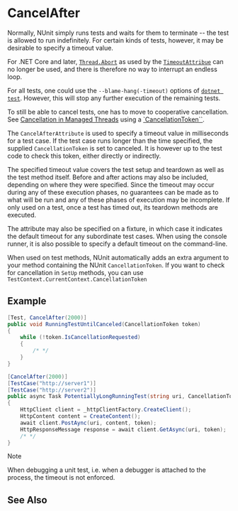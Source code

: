 # CancelAfter

Normally, NUnit simply runs tests and waits for them to terminate -- the test is allowed to run indefinitely. For
certain kinds of tests, however, it may be desirable to specify a timeout value.

For .NET Core and later,
[`Thread.Abort`](https://learn.microsoft.com/en-us/dotnet/api/system.threading.thread.abort?view=net-7.0) as used by the
[`TimeoutAttribue`](./timeout.md) can no longer be used, and there is therefore no way to interrupt an endless loop.

For all tests, one could use the `--blame-hang(-timeout)`  options of [`dotnet
test`](https://learn.microsoft.com/en-us/dotnet/core/tools/dotnet-test#options). However, this will stop any further
execution of the remaining tests.

To still be able to cancel tests, one has to move to cooperative cancellation. See [Cancellation in Managed
Threads](https://learn.microsoft.com/en-us/dotnet/standard/threading/cancellation-in-managed-threads) using a
[`CancellationToken``](https://learn.microsoft.com/en-us/dotnet/api/system.threading.cancellationtoken?view=net-7.0).

The `CancelAfterAttribute` is used to specify a timeout value in milliseconds for a test case. If the test case runs
longer than the time specified, the supplied `CancellationToken` is set to canceled. It is however up to the test code
to check this token, either directly or indirectly.

The specified timeout value covers the test setup and teardown as well as the test method itself. Before and after
actions may also be included, depending on where they were specified. Since the timeout may occur during any of these
execution phases, no guarantees can be made as to what will be run and any of these phases of execution may be
incomplete. If only used on a test, once a test has timed out, its teardown methods are executed.

The attribute may also be specified on a fixture, in which case it indicates the default timeout for any subordinate
test cases. When using the console runner, it is also possible to specify a default timeout on the command-line.

When used on test methods, NUnit automatically adds an extra argument to your method containing the NUnit
`CancellationToken`. If you want to check for cancellation in `SetUp` methods, you can use
`TestContext.CurrentContext.CancellationToken`

## Example

```csharp
[Test, CancelAfter(2000)]
public void RunningTestUntilCanceled(CancellationToken token)
{
    while (!token.IsCancellationRequested)
    {
        /* */
    }
}

[CancelAfter(2000)]
[TestCase("http://server1")]
[TestCase("http://server2")]
public async Task PotentiallyLongRunningTest(string uri, CancellationToken token)
{
    HttpClient client = _httpClientFactory.CreateClient();
    HttpContent content = CreateContent();
    await client.PostAync(uri, content, token);
    HttpResponseMessage response = await client.GetAsync(uri, token);
    /* */
}
```

> [!NOTE]
> When debugging a unit test, i.e. when a debugger is attached to the process, the timeout is not enforced.

## See Also
